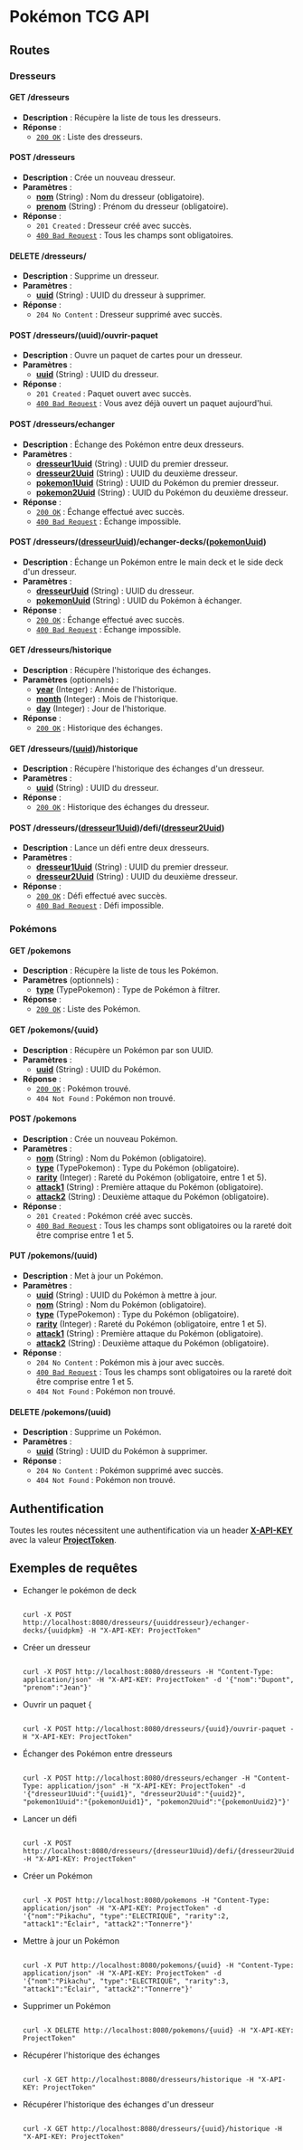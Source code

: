 
# Pokémon TCG API

## Routes

### Dresseurs

#### GET /dresseurs

* **Description** : Récupère la liste de tous les dresseurs.
* **Réponse** :
  * [`200 OK`](vscode-file://vscode-app/c:/Users/Clems/AppData/Local/Programs/Microsoft%20VS%20Code/resources/app/out/vs/code/electron-sandbox/workbench/workbench.html) : Liste des dresseurs.

#### POST /dresseurs

* **Description** : Crée un nouveau dresseur.
* **Paramètres** :
  * [**nom**](vscode-file://vscode-app/c:/Users/Clems/AppData/Local/Programs/Microsoft%20VS%20Code/resources/app/out/vs/code/electron-sandbox/workbench/workbench.html) (String) : Nom du dresseur (obligatoire).
  * [**prenom**](vscode-file://vscode-app/c:/Users/Clems/AppData/Local/Programs/Microsoft%20VS%20Code/resources/app/out/vs/code/electron-sandbox/workbench/workbench.html) (String) : Prénom du dresseur (obligatoire).
* **Réponse** :
  * `201 Created` : Dresseur créé avec succès.
  * [`400 Bad Request`](vscode-file://vscode-app/c:/Users/Clems/AppData/Local/Programs/Microsoft%20VS%20Code/resources/app/out/vs/code/electron-sandbox/workbench/workbench.html) : Tous les champs sont obligatoires.

#### DELETE /dresseurs/

* **Description** : Supprime un dresseur.
* **Paramètres** :
  * [**uuid**](vscode-file://vscode-app/c:/Users/Clems/AppData/Local/Programs/Microsoft%20VS%20Code/resources/app/out/vs/code/electron-sandbox/workbench/workbench.html) (String) : UUID du dresseur à supprimer.
* **Réponse** :
  * `204 No Content` : Dresseur supprimé avec succès.

#### POST /dresseurs/(uuid)/ouvrir-paquet

* **Description** : Ouvre un paquet de cartes pour un dresseur.
* **Paramètres** :
  * [**uuid**](vscode-file://vscode-app/c:/Users/Clems/AppData/Local/Programs/Microsoft%20VS%20Code/resources/app/out/vs/code/electron-sandbox/workbench/workbench.html) (String) : UUID du dresseur.
* **Réponse** :
  * `201 Created` : Paquet ouvert avec succès.
  * [`400 Bad Request`](vscode-file://vscode-app/c:/Users/Clems/AppData/Local/Programs/Microsoft%20VS%20Code/resources/app/out/vs/code/electron-sandbox/workbench/workbench.html) : Vous avez déjà ouvert un paquet aujourd'hui.

#### POST /dresseurs/echanger

* **Description** : Échange des Pokémon entre deux dresseurs.
* **Paramètres** :
  * [**dresseur1Uuid**](vscode-file://vscode-app/c:/Users/Clems/AppData/Local/Programs/Microsoft%20VS%20Code/resources/app/out/vs/code/electron-sandbox/workbench/workbench.html) (String) : UUID du premier dresseur.
  * [**dresseur2Uuid**](vscode-file://vscode-app/c:/Users/Clems/AppData/Local/Programs/Microsoft%20VS%20Code/resources/app/out/vs/code/electron-sandbox/workbench/workbench.html) (String) : UUID du deuxième dresseur.
  * [**pokemon1Uuid**](vscode-file://vscode-app/c:/Users/Clems/AppData/Local/Programs/Microsoft%20VS%20Code/resources/app/out/vs/code/electron-sandbox/workbench/workbench.html) (String) : UUID du Pokémon du premier dresseur.
  * [**pokemon2Uuid**](vscode-file://vscode-app/c:/Users/Clems/AppData/Local/Programs/Microsoft%20VS%20Code/resources/app/out/vs/code/electron-sandbox/workbench/workbench.html) (String) : UUID du Pokémon du deuxième dresseur.
* **Réponse** :
  * [`200 OK`](vscode-file://vscode-app/c:/Users/Clems/AppData/Local/Programs/Microsoft%20VS%20Code/resources/app/out/vs/code/electron-sandbox/workbench/workbench.html) : Échange effectué avec succès.
  * [`400 Bad Request`](vscode-file://vscode-app/c:/Users/Clems/AppData/Local/Programs/Microsoft%20VS%20Code/resources/app/out/vs/code/electron-sandbox/workbench/workbench.html) : Échange impossible.

#### POST /dresseurs/([**dresseurUuid**](vscode-file://vscode-app/c:/Users/Clems/AppData/Local/Programs/Microsoft%20VS%20Code/resources/app/out/vs/code/electron-sandbox/workbench/workbench.html))/echanger-decks/([**pokemonUuid**](vscode-file://vscode-app/c:/Users/Clems/AppData/Local/Programs/Microsoft%20VS%20Code/resources/app/out/vs/code/electron-sandbox/workbench/workbench.html))

* **Description** : Échange un Pokémon entre le main deck et le side deck d'un dresseur.
* **Paramètres** :
  * [**dresseurUuid**](vscode-file://vscode-app/c:/Users/Clems/AppData/Local/Programs/Microsoft%20VS%20Code/resources/app/out/vs/code/electron-sandbox/workbench/workbench.html) (String) : UUID du dresseur.
  * [**pokemonUuid**](vscode-file://vscode-app/c:/Users/Clems/AppData/Local/Programs/Microsoft%20VS%20Code/resources/app/out/vs/code/electron-sandbox/workbench/workbench.html) (String) : UUID du Pokémon à échanger.
* **Réponse** :
  * [`200 OK`](vscode-file://vscode-app/c:/Users/Clems/AppData/Local/Programs/Microsoft%20VS%20Code/resources/app/out/vs/code/electron-sandbox/workbench/workbench.html) : Échange effectué avec succès.
  * [`400 Bad Request`](vscode-file://vscode-app/c:/Users/Clems/AppData/Local/Programs/Microsoft%20VS%20Code/resources/app/out/vs/code/electron-sandbox/workbench/workbench.html) : Échange impossible.

#### GET /dresseurs/historique

* **Description** : Récupère l'historique des échanges.
* **Paramètres** (optionnels) :
  * [**year**](vscode-file://vscode-app/c:/Users/Clems/AppData/Local/Programs/Microsoft%20VS%20Code/resources/app/out/vs/code/electron-sandbox/workbench/workbench.html) (Integer) : Année de l'historique.
  * [**month**](vscode-file://vscode-app/c:/Users/Clems/AppData/Local/Programs/Microsoft%20VS%20Code/resources/app/out/vs/code/electron-sandbox/workbench/workbench.html) (Integer) : Mois de l'historique.
  * [**day**](vscode-file://vscode-app/c:/Users/Clems/AppData/Local/Programs/Microsoft%20VS%20Code/resources/app/out/vs/code/electron-sandbox/workbench/workbench.html) (Integer) : Jour de l'historique.
* **Réponse** :
  * [`200 OK`](vscode-file://vscode-app/c:/Users/Clems/AppData/Local/Programs/Microsoft%20VS%20Code/resources/app/out/vs/code/electron-sandbox/workbench/workbench.html) : Historique des échanges.

#### GET /dresseurs/([**uuid**](vscode-file://vscode-app/c:/Users/Clems/AppData/Local/Programs/Microsoft%20VS%20Code/resources/app/out/vs/code/electron-sandbox/workbench/workbench.html))/historique

* **Description** : Récupère l'historique des échanges d'un dresseur.
* **Paramètres** :
  * [**uuid**](vscode-file://vscode-app/c:/Users/Clems/AppData/Local/Programs/Microsoft%20VS%20Code/resources/app/out/vs/code/electron-sandbox/workbench/workbench.html) (String) : UUID du dresseur.
* **Réponse** :
  * [`200 OK`](vscode-file://vscode-app/c:/Users/Clems/AppData/Local/Programs/Microsoft%20VS%20Code/resources/app/out/vs/code/electron-sandbox/workbench/workbench.html) : Historique des échanges du dresseur.

#### POST /dresseurs/([**dresseur1Uuid**](vscode-file://vscode-app/c:/Users/Clems/AppData/Local/Programs/Microsoft%20VS%20Code/resources/app/out/vs/code/electron-sandbox/workbench/workbench.html))/defi/([**dresseur2Uuid**](vscode-file://vscode-app/c:/Users/Clems/AppData/Local/Programs/Microsoft%20VS%20Code/resources/app/out/vs/code/electron-sandbox/workbench/workbench.html))

* **Description** : Lance un défi entre deux dresseurs.
* **Paramètres** :
  * [**dresseur1Uuid**](vscode-file://vscode-app/c:/Users/Clems/AppData/Local/Programs/Microsoft%20VS%20Code/resources/app/out/vs/code/electron-sandbox/workbench/workbench.html) (String) : UUID du premier dresseur.
  * [**dresseur2Uuid**](vscode-file://vscode-app/c:/Users/Clems/AppData/Local/Programs/Microsoft%20VS%20Code/resources/app/out/vs/code/electron-sandbox/workbench/workbench.html) (String) : UUID du deuxième dresseur.
* **Réponse** :
  * [`200 OK`](vscode-file://vscode-app/c:/Users/Clems/AppData/Local/Programs/Microsoft%20VS%20Code/resources/app/out/vs/code/electron-sandbox/workbench/workbench.html) : Défi effectué avec succès.
  * [`400 Bad Request`](vscode-file://vscode-app/c:/Users/Clems/AppData/Local/Programs/Microsoft%20VS%20Code/resources/app/out/vs/code/electron-sandbox/workbench/workbench.html) : Défi impossible.

### Pokémons

#### GET /pokemons

* **Description** : Récupère la liste de tous les Pokémon.
* **Paramètres** (optionnels) :
  * [**type**](vscode-file://vscode-app/c:/Users/Clems/AppData/Local/Programs/Microsoft%20VS%20Code/resources/app/out/vs/code/electron-sandbox/workbench/workbench.html) (TypePokemon) : Type de Pokémon à filtrer.
* **Réponse** :
  * [`200 OK`](vscode-file://vscode-app/c:/Users/Clems/AppData/Local/Programs/Microsoft%20VS%20Code/resources/app/out/vs/code/electron-sandbox/workbench/workbench.html) : Liste des Pokémon.

#### GET /pokemons/{uuid}

* **Description** : Récupère un Pokémon par son UUID.
* **Paramètres** :
  * [**uuid**](vscode-file://vscode-app/c:/Users/Clems/AppData/Local/Programs/Microsoft%20VS%20Code/resources/app/out/vs/code/electron-sandbox/workbench/workbench.html) (String) : UUID du Pokémon.
* **Réponse** :
  * [`200 OK`](vscode-file://vscode-app/c:/Users/Clems/AppData/Local/Programs/Microsoft%20VS%20Code/resources/app/out/vs/code/electron-sandbox/workbench/workbench.html) : Pokémon trouvé.
  * `404 Not Found` : Pokémon non trouvé.

#### POST /pokemons

* **Description** : Crée un nouveau Pokémon.
* **Paramètres** :
  * [**nom**](vscode-file://vscode-app/c:/Users/Clems/AppData/Local/Programs/Microsoft%20VS%20Code/resources/app/out/vs/code/electron-sandbox/workbench/workbench.html) (String) : Nom du Pokémon (obligatoire).
  * [**type**](vscode-file://vscode-app/c:/Users/Clems/AppData/Local/Programs/Microsoft%20VS%20Code/resources/app/out/vs/code/electron-sandbox/workbench/workbench.html) (TypePokemon) : Type du Pokémon (obligatoire).
  * [**rarity**](vscode-file://vscode-app/c:/Users/Clems/AppData/Local/Programs/Microsoft%20VS%20Code/resources/app/out/vs/code/electron-sandbox/workbench/workbench.html) (Integer) : Rareté du Pokémon (obligatoire, entre 1 et 5).
  * [**attack1**](vscode-file://vscode-app/c:/Users/Clems/AppData/Local/Programs/Microsoft%20VS%20Code/resources/app/out/vs/code/electron-sandbox/workbench/workbench.html) (String) : Première attaque du Pokémon (obligatoire).
  * [**attack2**](vscode-file://vscode-app/c:/Users/Clems/AppData/Local/Programs/Microsoft%20VS%20Code/resources/app/out/vs/code/electron-sandbox/workbench/workbench.html) (String) : Deuxième attaque du Pokémon (obligatoire).
* **Réponse** :
  * `201 Created` : Pokémon créé avec succès.
  * [`400 Bad Request`](vscode-file://vscode-app/c:/Users/Clems/AppData/Local/Programs/Microsoft%20VS%20Code/resources/app/out/vs/code/electron-sandbox/workbench/workbench.html) : Tous les champs sont obligatoires ou la rareté doit être comprise entre 1 et 5.

#### PUT /pokemons/(uuid)

* **Description** : Met à jour un Pokémon.
* **Paramètres** :
  * [**uuid**](vscode-file://vscode-app/c:/Users/Clems/AppData/Local/Programs/Microsoft%20VS%20Code/resources/app/out/vs/code/electron-sandbox/workbench/workbench.html) (String) : UUID du Pokémon à mettre à jour.
  * [**nom**](vscode-file://vscode-app/c:/Users/Clems/AppData/Local/Programs/Microsoft%20VS%20Code/resources/app/out/vs/code/electron-sandbox/workbench/workbench.html) (String) : Nom du Pokémon (obligatoire).
  * [**type**](vscode-file://vscode-app/c:/Users/Clems/AppData/Local/Programs/Microsoft%20VS%20Code/resources/app/out/vs/code/electron-sandbox/workbench/workbench.html) (TypePokemon) : Type du Pokémon (obligatoire).
  * [**rarity**](vscode-file://vscode-app/c:/Users/Clems/AppData/Local/Programs/Microsoft%20VS%20Code/resources/app/out/vs/code/electron-sandbox/workbench/workbench.html) (Integer) : Rareté du Pokémon (obligatoire, entre 1 et 5).
  * [**attack1**](vscode-file://vscode-app/c:/Users/Clems/AppData/Local/Programs/Microsoft%20VS%20Code/resources/app/out/vs/code/electron-sandbox/workbench/workbench.html) (String) : Première attaque du Pokémon (obligatoire).
  * [**attack2**](vscode-file://vscode-app/c:/Users/Clems/AppData/Local/Programs/Microsoft%20VS%20Code/resources/app/out/vs/code/electron-sandbox/workbench/workbench.html) (String) : Deuxième attaque du Pokémon (obligatoire).
* **Réponse** :
  * `204 No Content` : Pokémon mis à jour avec succès.
  * [`400 Bad Request`](vscode-file://vscode-app/c:/Users/Clems/AppData/Local/Programs/Microsoft%20VS%20Code/resources/app/out/vs/code/electron-sandbox/workbench/workbench.html) : Tous les champs sont obligatoires ou la rareté doit être comprise entre 1 et 5.
  * `404 Not Found` : Pokémon non trouvé.

#### DELETE /pokemons/(uuid)

* **Description** : Supprime un Pokémon.
* **Paramètres** :
  * [**uuid**](vscode-file://vscode-app/c:/Users/Clems/AppData/Local/Programs/Microsoft%20VS%20Code/resources/app/out/vs/code/electron-sandbox/workbench/workbench.html) (String) : UUID du Pokémon à supprimer.
* **Réponse** :
  * `204 No Content` : Pokémon supprimé avec succès.
  * `404 Not Found` : Pokémon non trouvé.

## Authentification

Toutes les routes nécessitent une authentification via un header [**X-API-KEY**](vscode-file://vscode-app/c:/Users/Clems/AppData/Local/Programs/Microsoft%20VS%20Code/resources/app/out/vs/code/electron-sandbox/workbench/workbench.html) avec la valeur [**ProjectToken**](vscode-file://vscode-app/c:/Users/Clems/AppData/Local/Programs/Microsoft%20VS%20Code/resources/app/out/vs/code/electron-sandbox/workbench/workbench.html).

## Exemples de requêtes


* Echanger le pokémon de deck

  ```shell

  curl -X POST http://localhost:8080/dresseurs/{uuiddresseur}/echanger-decks/{uuidpkm} -H "X-API-KEY: ProjectToken"

  ```
* Créer un dresseur

  ```shell

  curl -X POST http://localhost:8080/dresseurs -H "Content-Type: application/json" -H "X-API-KEY: ProjectToken" -d '{"nom":"Dupont", "prenom":"Jean"}'

  ```
* Ouvrir un paquet
  {

  ```shell

  curl -X POST http://localhost:8080/dresseurs/{uuid}/ouvrir-paquet -H "X-API-KEY: ProjectToken"

  ```
* Échanger des Pokémon entre dresseurs

  ```shell

  curl -X POST http://localhost:8080/dresseurs/echanger -H "Content-Type: application/json" -H "X-API-KEY: ProjectToken" -d '{"dresseur1Uuid":"{uuid1}", "dresseur2Uuid":"{uuid2}", "pokemon1Uuid":"{pokemonUuid1}", "pokemon2Uuid":"{pokemonUuid2}"}'

  ```
* Lancer un défi

  ```shell

  curl -X POST http://localhost:8080/dresseurs/{dresseur1Uuid}/defi/{dresseur2Uuid} -H "X-API-KEY: ProjectToken"

  ```
* Créer un Pokémon

  ```shell

  curl -X POST http://localhost:8080/pokemons -H "Content-Type: application/json" -H "X-API-KEY: ProjectToken" -d '{"nom":"Pikachu", "type":"ELECTRIQUE", "rarity":2, "attack1":"Éclair", "attack2":"Tonnerre"}'

  ```
* Mettre à jour un Pokémon

  ```shell

  curl -X PUT http://localhost:8080/pokemons/{uuid} -H "Content-Type: application/json" -H "X-API-KEY: ProjectToken" -d '{"nom":"Pikachu", "type":"ELECTRIQUE", "rarity":3, "attack1":"Éclair", "attack2":"Tonnerre"}'

  ```
* Supprimer un Pokémon

  ```shell

  curl -X DELETE http://localhost:8080/pokemons/{uuid} -H "X-API-KEY: ProjectToken"

  ```
* Récupérer l'historique des échanges

  ```shell

  curl -X GET http://localhost:8080/dresseurs/historique -H "X-API-KEY: ProjectToken"

  ```
* Récupérer l'historique des échanges d'un dresseur

  ```shell

  curl -X GET http://localhost:8080/dresseurs/{uuid}/historique -H "X-API-KEY: ProjectToken"

  ```
